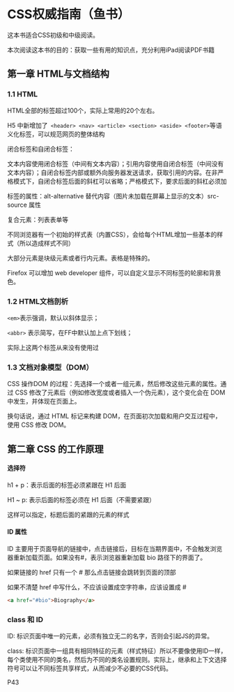 # CSS权威指南（鱼书）

这本书适合CSS初级和中级阅读。

本次阅读这本书的目的：获取一些有用的知识点，充分利用iPad阅读PDF书籍

## 第一章 HTML与文档结构

### 1.1 HTML

HTML全部的标签超过100个，实际上常用的20个左右。

H5 中新增加了` <header> <nav> <article> <section> <aside> <footer>`等语义化标签，可以规范网页的整体结构

闭合标签和自闭合标签：

文本内容使用闭合标签（中间有文本内容）；引用内容使用自闭合标签（中间没有文本内容）；自闭合标签内部或额外向服务器发送请求，获取引用的内容。在非严格模式下，自闭合标签后面的斜杠可以省略；严格模式下，要求后面的斜杠必须加

标签的属性：alt-alternative 替代内容（图片未加载在屏幕上显示的文本）src-source 属性

复合元素：列表表单等

不同浏览器有一个初始的样式表（内置CSS），会给每个HTML增加一些基本的样式（所以造成样式不同） 

大部分元素是块级元素或者行内元素。表格是特殊的。

Firefox 可以增加 web developer 组件，可以自定义显示不同标签的轮廓和背景色。

### 1.2 HTML文档剖析

`<em>`表示强调，默认以斜体显示；

`<abbr>` 表示简写，在FF中默认加上点下划线；

实际上这两个标签从来没有使用过

### 1.3 文档对象模型（DOM）

CSS 操作DOM 的过程：先选择一个或者一组元素，然后修改这些元素的属性。通过 CSS 修改了元素后（例如修改宽度或者插入一个伪元素），这个变化会在 DOM 中发生，并体现在页面上。

换句话说，通过 HTML 标记来构建 DOM，在页面初次加载和用户交互过程中，使用 CSS 修改 DOM。



## 第二章 CSS 的工作原理

#### 选择符

h1 + p：表示后面的标签必须紧跟在 H1 后面

H1 ~ p: 表示后面的标签必须在 H1 后面（不需要紧跟）

这样可以指定，标题后面的紧跟的元素的样式

#### ID 属性

ID 主要用于页面导航的链接中，点击链接后，目标在当期界面中，不会触发浏览器重新加载页面。如果没有#，表示浏览器重新加载 bio 路径下的界面了。

如果链接的 href 只有一个 # 那么点击链接会跳转到页面的顶部

如果不清楚 href 中写什么，不应该设置成空字符串，应该设置成 # 

~~~html
<a href="#bio">Biography</a>
~~~

### class 和 ID

ID: 标识页面中唯一的元素，必须有独立无二的名字，否则会引起JS的异常。

class: 标识页面中一组具有相同特征的元素（样式特征）所以不要像使用ID一样，每个类使用不同的类名，然后为不同的类名设置规则。实际上，继承和上下文选择符号可以让不同标签共享样式，从而减少不必要的CSS代码。



P43